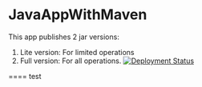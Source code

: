 # JavaAppWithMaven

This app publishes 2 jar versions:
1. Lite version: For limited operations
2. Full version: For all operations.
[![Deployment Status](https://releasemanagementpm.vsrm.visualstudio.com/_apis/public/Release/badge/f3325c6c-ad87-4258-b45d-2596ce78c42b/32/54)](https://releasemanagementpm.visualstudio.com/ArtifactDemo/_release?definitionId=32&_a=releases)


====
test
